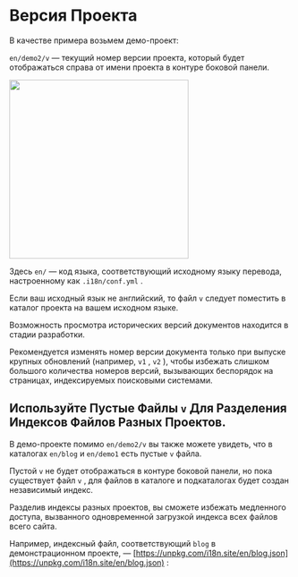 # Версия Проекта

В качестве примера возьмем демо-проект:

`en/demo2/v` — текущий номер версии проекта, который будет отображаться справа от имени проекта в контуре боковой панели.

<img src="https://p.3ti.site/1721290486.avif" width="320px">

Здесь `en/` — код языка, соответствующий исходному языку перевода, настроенному как `.i18n/conf.yml` .

Если ваш исходный язык не английский, то файл `v` следует поместить в каталог проекта на вашем исходном языке.

Возможность просмотра исторических версий документов находится в стадии разработки.

Рекомендуется изменять номер версии документа только при выпуске крупных обновлений (например, `v1` , `v2` ), чтобы избежать слишком большого количества номеров версий, вызывающих беспорядок на страницах, индексируемых поисковыми системами.

## Используйте Пустые Файлы `v` Для Разделения Индексов Файлов Разных Проектов.

В демо-проекте помимо `en/demo2/v` вы также можете увидеть, что в каталогах `en/blog` и `en/demo1` есть пустые `v` файла.

Пустой `v` не будет отображаться в контуре боковой панели, но пока существует файл `v` , для файлов в каталоге и подкаталогах будет создан независимый индекс.

Разделив индексы разных проектов, вы сможете избежать медленного доступа, вызванного одновременной загрузкой индекса всех файлов всего сайта.

Например, индексный файл, соответствующий `blog` в демонстрационном проекте, — [https://unpkg.com/i18n.site/en/blog.json](https://unpkg.com/i18n.site/en/blog.json) :